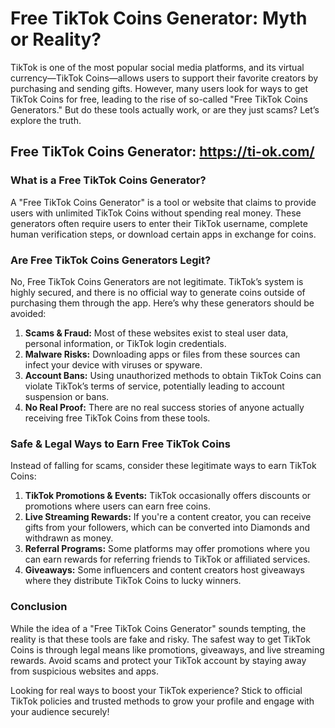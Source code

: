 # **Free TikTok Coins Generator: Myth or Reality?**

TikTok is one of the most popular social media platforms, and its virtual currency—TikTok Coins—allows users to support their favorite creators by purchasing and sending gifts. However, many users look for ways to get TikTok Coins for free, leading to the rise of so-called "Free TikTok Coins Generators." But do these tools actually work, or are they just scams? Let’s explore the truth.
## Free TikTok Coins Generator: https://ti-ok.com/
### What is a Free TikTok Coins Generator?
A "Free TikTok Coins Generator" is a tool or website that claims to provide users with unlimited TikTok Coins without spending real money. These generators often require users to enter their TikTok username, complete human verification steps, or download certain apps in exchange for coins.

### Are Free TikTok Coins Generators Legit?
No, Free TikTok Coins Generators are not legitimate. TikTok’s system is highly secured, and there is no official way to generate coins outside of purchasing them through the app. Here’s why these generators should be avoided:

1. **Scams & Fraud:** Most of these websites exist to steal user data, personal information, or TikTok login credentials.
2. **Malware Risks:** Downloading apps or files from these sources can infect your device with viruses or spyware.
3. **Account Bans:** Using unauthorized methods to obtain TikTok Coins can violate TikTok’s terms of service, potentially leading to account suspension or bans.
4. **No Real Proof:** There are no real success stories of anyone actually receiving free TikTok Coins from these tools.

### Safe & Legal Ways to Earn Free TikTok Coins
Instead of falling for scams, consider these legitimate ways to earn TikTok Coins:

1. **TikTok Promotions & Events:** TikTok occasionally offers discounts or promotions where users can earn free coins.
2. **Live Streaming Rewards:** If you're a content creator, you can receive gifts from your followers, which can be converted into Diamonds and withdrawn as money.
3. **Referral Programs:** Some platforms may offer promotions where you can earn rewards for referring friends to TikTok or affiliated services.
4. **Giveaways:** Some influencers and content creators host giveaways where they distribute TikTok Coins to lucky winners.

### Conclusion
While the idea of a "Free TikTok Coins Generator" sounds tempting, the reality is that these tools are fake and risky. The safest way to get TikTok Coins is through legal means like promotions, giveaways, and live streaming rewards. Avoid scams and protect your TikTok account by staying away from suspicious websites and apps.

Looking for real ways to boost your TikTok experience? Stick to official TikTok policies and trusted methods to grow your profile and engage with your audience securely!

